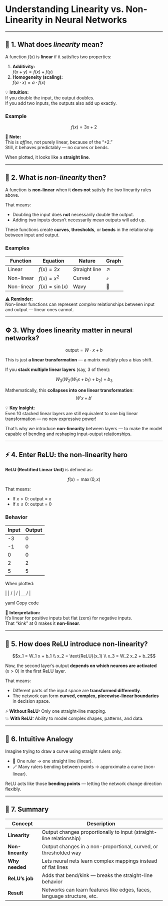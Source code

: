 # Understanding Linearity vs. Non-Linearity in Neural Networks

---

## 🧩 1. What does *linearity* mean?

A function $f(x)$ is **linear** if it satisfies two properties:

1. **Additivity:**  
   $f(x + y) = f(x) + f(y)$
2. **Homogeneity (scaling):**  
   $f(a \cdot x) = a \cdot f(x)$

💡 **Intuition:**  
If you double the input, the output doubles.  
If you add two inputs, the outputs also add up exactly.

### Example

$$f(x) = 3x + 2$$

📘 **Note:**  
This is *affine*, not purely linear, because of the “+2.”  
Still, it behaves predictably — no curves or bends.

When plotted, it looks like a **straight line**.

---

## 🌊 2. What is *non-linearity* then?

A function is **non-linear** when it **does not** satisfy the two linearity rules above.

That means:

- Doubling the input does **not** necessarily double the output.  
- Adding two inputs doesn’t necessarily mean outputs will add up.

These functions create **curves**, **thresholds**, or **bends** in the relationship between input and output.

### Examples

| Function   | Equation             | Nature        | Graph |
| ----------- | -------------------- | ------------- | ----- |
| Linear      | $f(x) = 2x$      | Straight line | ↗️    |
| Non-linear  | $f(x) = x^2$     | Curved        | ⤴️    |
| Non-linear  | $f(x) = \sin(x)$ | Wavy          | 🌊    |

⚠️ **Reminder:**  
Non-linear functions can represent *complex* relationships between input and output — linear ones cannot.

---

## ⚙️ 3. Why does linearity matter in neural networks?

$$\text{output} = W \cdot x + b$$

This is just **a linear transformation** — a matrix multiply plus a bias shift.

If you **stack multiple linear layers** (say, 3 of them):

$$W_3(W_2(W_1x + b_1) + b_2) + b_3$$

Mathematically, this **collapses into one linear transformation**:
$$W' x + b'$$

💡 **Key Insight:**  
Even 10 stacked linear layers are still equivalent to one big linear transformation — no new expressive power!

That’s why we introduce **non-linearity** between layers — to make the model capable of bending and reshaping input-output relationships.

---

## ⚡ 4. Enter ReLU: the non-linearity hero

**ReLU (Rectified Linear Unit)** is defined as:

$$f(x) = \max(0, x)$$

That means:

- If $x > 0$: output = $x$  
- If $x \le 0$: output = 0

### Behavior

| Input | Output |
| ------ | ------- |
| -3     | 0       |
| -1     | 0       |
| 0      | 0       |
| 2      | 2       |
| 5      | 5       |

When plotted:

|
| /
| /
|___/
|

yaml
Copy code

📘 **Interpretation:**  
It’s linear for positive inputs but flat (zero) for negative inputs.  
That “kink” at 0 makes it **non-linear**.

---

## 🔮 5. How does ReLU introduce non-linearity?

$$x_1 = W_1 x + b_1 \\
x_2 = \text{ReLU}(x_1) \\
x_3 = W_2 x_2 + b_2$$

Now, the second layer’s output **depends on which neurons are activated** ($x > 0$) in the first ReLU layer.

That means:

- Different parts of the input space are **transformed differently**.  
- The network can form **curved, complex, piecewise-linear boundaries** in decision space.

⚡ **Without ReLU:** Only one straight-line mapping.  
💥 **With ReLU:** Ability to model complex shapes, patterns, and data.

---

## 🧠 6. Intuitive Analogy

Imagine trying to draw a curve using straight rulers only.

- 🧱 One ruler → one straight line (linear).  
- 🪄 Many rulers bending between points → approximate a curve (non-linear).

ReLU acts like those **bending points** — letting the network change direction flexibly.

---

## 🧩 7. Summary

| Concept           | Description                                                             |
| ----------------- | ----------------------------------------------------------------------- |
| **Linearity**     | Output changes proportionally to input (straight-line relationship)     |
| **Non-linearity** | Output changes in a non-proportional, curved, or thresholded way        |
| **Why needed**    | Lets neural nets learn complex mappings instead of flat lines           |
| **ReLU’s job**    | Adds that bend/kink — breaks the straight-line behavior                 |
| **Result**        | Networks can learn features like edges, faces, language structure, etc. |
